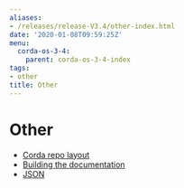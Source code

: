 ```yaml
---
aliases:
- /releases/release-V3.4/other-index.html
date: '2020-01-08T09:59:25Z'
menu:
  corda-os-3-4:
    parent: corda-os-3-4-index
tags:
- other
title: Other
---
```



# Other



* [Corda repo layout](corda-repo-layout.md)
* [Building the documentation](building-the-docs.md)
* [JSON](json.md)



